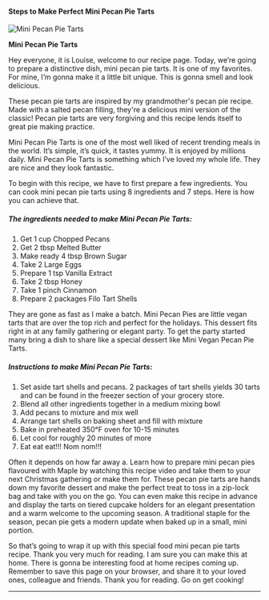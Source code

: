            

#### Steps to Make Perfect Mini Pecan Pie Tarts

![Mini Pecan Pie Tarts](https://img-global.cpcdn.com/recipes/6592319757746176/751x532cq70/mini-pecan-pie-tarts-recipe-main-photo.jpg)

**Mini Pecan Pie Tarts**

Hey everyone, it is Louise, welcome to our recipe page. Today, we’re going to prepare a distinctive dish, mini pecan pie tarts. It is one of my favorites. For mine, I’m gonna make it a little bit unique. This is gonna smell and look delicious.

These pecan pie tarts are inspired by my grandmother's pecan pie recipe. Made with a salted pecan filling, they're a delicious mini version of the classic! Pecan pie tarts are very forgiving and this recipe lends itself to great pie making practice.

Mini Pecan Pie Tarts is one of the most well liked of recent trending meals in the world. It’s simple, it’s quick, it tastes yummy. It is enjoyed by millions daily. Mini Pecan Pie Tarts is something which I’ve loved my whole life. They are nice and they look fantastic.

To begin with this recipe, we have to first prepare a few ingredients. You can cook mini pecan pie tarts using 8 ingredients and 7 steps. Here is how you can achieve that.

##### The ingredients needed to make Mini Pecan Pie Tarts:

1.  Get 1 cup Chopped Pecans
2.  Get 2 tbsp Melted Butter
3.  Make ready 4 tbsp Brown Sugar
4.  Take 2 Large Eggs
5.  Prepare 1 tsp Vanilla Extract
6.  Take 2 tbsp Honey
7.  Take 1 pinch Cinnamon
8.  Prepare 2 packages Filo Tart Shells

They are gone as fast as I make a batch. Mini Pecan Pies are little vegan tarts that are over the top rich and perfect for the holidays. This dessert fits right in at any family gathering or elegant party. To get the party started many bring a dish to share like a special dessert like Mini Vegan Pecan Pie Tarts.

##### Instructions to make Mini Pecan Pie Tarts:

1.  Set aside tart shells and pecans. 2 packages of tart shells yields 30 tarts and can be found in the freezer section of your grocery store.
2.  Blend all other ingredients together in a medium mixing bowl
3.  Add pecans to mixture and mix well
4.  Arrange tart shells on baking sheet and fill with mixture
5.  Bake in preheated 350°F oven for 10-15 minutes
6.  Let cool for roughly 20 minutes of more
7.  Eat eat eat!!! Nom nom!!!

Often it depends on how far away a. Learn how to prepare mini pecan pies flavoured with Maple by watching this recipe video and take them to your next Christmas gathering or make them for. These pecan pie tarts are hands down my favorite dessert and make the perfect treat to toss in a zip-lock bag and take with you on the go. You can even make this recipe in advance and display the tarts on tiered cupcake holders for an elegant presentation and a warm welcome to the upcoming season. A traditional staple for the season, pecan pie gets a modern update when baked up in a small, mini portion.

So that’s going to wrap it up with this special food mini pecan pie tarts recipe. Thank you very much for reading. I am sure you can make this at home. There is gonna be interesting food at home recipes coming up. Remember to save this page on your browser, and share it to your loved ones, colleague and friends. Thank you for reading. Go on get cooking!

* * *